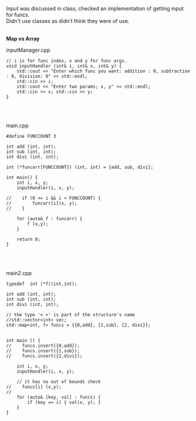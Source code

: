 Input was discussed in class, checked an implementation of getting input for funcs. <br>
Didn't use classes as didn't think they were of use. <br><br>

**Map vs Array** <br>

inputManager.cpp
````
// i is for func index, x and y for func args.
void inputHandler (int& i, int& x, int& y) {
    std::cout << "Enter which func you want: addition : 0, subtraction : 0, division: 0" << std::endl;
    std::cin >> i;
    std::cout << "Enter two params; x, y" << std::endl;
    std::cin >> x; std::cin >> y;
}
````

<br><br>

main.cpp

````
#define FUNCCOUNT 3

int add (int, int);
int sub (int, int);
int divi (int, int);

int (*funcarr[FUNCCOUNT]) (int, int) = {add, sub, divi};

int main() {
    int i, x, y;
    inputHandler(i, x, y);

//    if (0 <= i && i < FUNCCOUNT) {
//        funcarr[i](x, y);
//    }

    for (auto& f : funcarr) {
        f (x,y);
    }

    return 0;
}
````

<br><br>

main2.cpp

````
typedef  int (*f)(int,int);

int add (int, int);
int sub (int, int);
int divi (int, int);

// the type '< >' is part of the structure's name
//std::vector<int> vec;
std::map<int, f> funcs = {{0,add}, {1,sub}, {2, divi}};


int main () {
//    funcs.insert({0,add});
//    funcs.insert({1,sub});
//    funcs.insert({2,divi});

    int i, x, y;
    inputHandler(i, x, y);

    // it has no out of bounds check
//    funcs[i] (x,y);
//
    for (auto& [key, val] : funcs) {
        if (key == i) { val(x, y); }
    }
}
````





